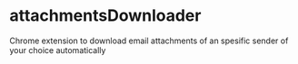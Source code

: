 # attachmentsDownloader
Chrome extension to download email attachments of an spesific sender of your choice automatically
